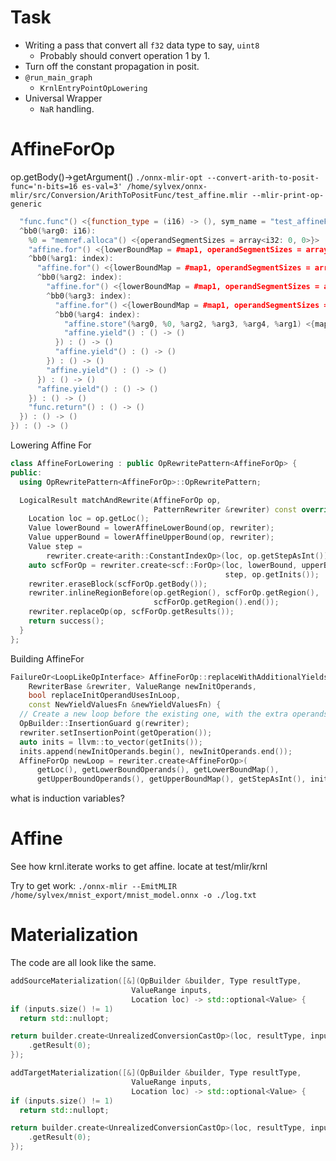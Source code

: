 # Task

- Writing a pass that convert all `f32` data type to say, `uint8`
	- Probably should convert operation 1 by 1.
- Turn off the constant propagation in posit.
- `@run_main_graph`
	- `KrnlEntryPointOpLowering`
- Universal Wrapper
	- `NaR` handling.

# AffineForOp

op.getBody()->getArgument()
`./onnx-mlir-opt --convert-arith-to-posit-func='n-bits=16 es-val=3' /home/sylvex/onnx-mlir/src/Conversion/ArithToPositFunc/test_affine.mlir --mlir-print-op-generic`

```cpp
  "func.func"() <{function_type = (i16) -> (), sym_name = "test_affineForLoop"}> ({
  ^bb0(%arg0: i16):
    %0 = "memref.alloca"() <{operandSegmentSizes = array<i32: 0, 0>}> : () -> memref<1x64x14x14xi16>
    "affine.for"() <{lowerBoundMap = #map1, operandSegmentSizes = array<i32: 0, 0, 0>, step = 1 : index, upperBoundMap = #map4}> ({
    ^bb0(%arg1: index):
      "affine.for"() <{lowerBoundMap = #map1, operandSegmentSizes = array<i32: 0, 0, 0>, step = 1 : index, upperBoundMap = #map3}> ({
      ^bb0(%arg2: index):
        "affine.for"() <{lowerBoundMap = #map1, operandSegmentSizes = array<i32: 0, 0, 0>, step = 1 : index, upperBoundMap = #map2}> ({
        ^bb0(%arg3: index):
          "affine.for"() <{lowerBoundMap = #map1, operandSegmentSizes = array<i32: 0, 0, 0>, step = 1 : index, upperBoundMap = #map2}> ({
          ^bb0(%arg4: index):
            "affine.store"(%arg0, %0, %arg2, %arg3, %arg4, %arg1) <{map = #map}> : (i16, memref<1x64x14x14xi16>, index, index, index, index) -> ()
            "affine.yield"() : () -> ()
          }) : () -> ()
          "affine.yield"() : () -> ()
        }) : () -> ()
        "affine.yield"() : () -> ()
      }) : () -> ()
      "affine.yield"() : () -> ()
    }) : () -> ()
    "func.return"() : () -> ()
  }) : () -> ()
}) : () -> ()


```

Lowering Affine For
```cpp
class AffineForLowering : public OpRewritePattern<AffineForOp> {
public:
  using OpRewritePattern<AffineForOp>::OpRewritePattern;

  LogicalResult matchAndRewrite(AffineForOp op,
                                PatternRewriter &rewriter) const override {
    Location loc = op.getLoc();
    Value lowerBound = lowerAffineLowerBound(op, rewriter);
    Value upperBound = lowerAffineUpperBound(op, rewriter);
    Value step =
        rewriter.create<arith::ConstantIndexOp>(loc, op.getStepAsInt());
    auto scfForOp = rewriter.create<scf::ForOp>(loc, lowerBound, upperBound,
                                                step, op.getInits());
    rewriter.eraseBlock(scfForOp.getBody());
    rewriter.inlineRegionBefore(op.getRegion(), scfForOp.getRegion(),
                                scfForOp.getRegion().end());
    rewriter.replaceOp(op, scfForOp.getResults());
    return success();
  }
};
```

Building AffineFor
```cpp
FailureOr<LoopLikeOpInterface> AffineForOp::replaceWithAdditionalYields(
    RewriterBase &rewriter, ValueRange newInitOperands,
    bool replaceInitOperandUsesInLoop,
    const NewYieldValuesFn &newYieldValuesFn) {
  // Create a new loop before the existing one, with the extra operands.
  OpBuilder::InsertionGuard g(rewriter);
  rewriter.setInsertionPoint(getOperation());
  auto inits = llvm::to_vector(getInits());
  inits.append(newInitOperands.begin(), newInitOperands.end());
  AffineForOp newLoop = rewriter.create<AffineForOp>(
      getLoc(), getLowerBoundOperands(), getLowerBoundMap(),
      getUpperBoundOperands(), getUpperBoundMap(), getStepAsInt(), inits);
```

what is induction variables?

# Affine

See how krnl.iterate works to get affine.
locate at test/mlir/krnl

Try to get work:
`./onnx-mlir --EmitMLIR /home/sylvex/mnist_export/mnist_model.onnx -o ./log.txt`

# Materialization

The code are all look like the same.
```cpp
addSourceMaterialization([&](OpBuilder &builder, Type resultType,
						   ValueRange inputs,
						   Location loc) -> std::optional<Value> {
if (inputs.size() != 1)
  return std::nullopt;

return builder.create<UnrealizedConversionCastOp>(loc, resultType, inputs)
	.getResult(0);
});

addTargetMaterialization([&](OpBuilder &builder, Type resultType,
						   ValueRange inputs,
						   Location loc) -> std::optional<Value> {
if (inputs.size() != 1)
  return std::nullopt;

return builder.create<UnrealizedConversionCastOp>(loc, resultType, inputs)
	.getResult(0);
});
```